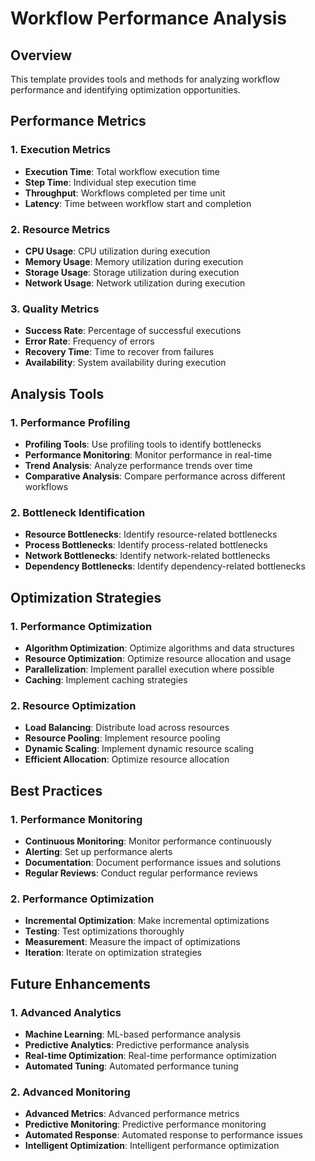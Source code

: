 # Workflow Performance Analysis

## Overview
This template provides tools and methods for analyzing workflow performance and identifying optimization opportunities.

## Performance Metrics

### 1. Execution Metrics
- **Execution Time**: Total workflow execution time
- **Step Time**: Individual step execution time
- **Throughput**: Workflows completed per time unit
- **Latency**: Time between workflow start and completion

### 2. Resource Metrics
- **CPU Usage**: CPU utilization during execution
- **Memory Usage**: Memory utilization during execution
- **Storage Usage**: Storage utilization during execution
- **Network Usage**: Network utilization during execution

### 3. Quality Metrics
- **Success Rate**: Percentage of successful executions
- **Error Rate**: Frequency of errors
- **Recovery Time**: Time to recover from failures
- **Availability**: System availability during execution

## Analysis Tools

### 1. Performance Profiling
- **Profiling Tools**: Use profiling tools to identify bottlenecks
- **Performance Monitoring**: Monitor performance in real-time
- **Trend Analysis**: Analyze performance trends over time
- **Comparative Analysis**: Compare performance across different workflows

### 2. Bottleneck Identification
- **Resource Bottlenecks**: Identify resource-related bottlenecks
- **Process Bottlenecks**: Identify process-related bottlenecks
- **Network Bottlenecks**: Identify network-related bottlenecks
- **Dependency Bottlenecks**: Identify dependency-related bottlenecks

## Optimization Strategies

### 1. Performance Optimization
- **Algorithm Optimization**: Optimize algorithms and data structures
- **Resource Optimization**: Optimize resource allocation and usage
- **Parallelization**: Implement parallel execution where possible
- **Caching**: Implement caching strategies

### 2. Resource Optimization
- **Load Balancing**: Distribute load across resources
- **Resource Pooling**: Implement resource pooling
- **Dynamic Scaling**: Implement dynamic resource scaling
- **Efficient Allocation**: Optimize resource allocation

## Best Practices

### 1. Performance Monitoring
- **Continuous Monitoring**: Monitor performance continuously
- **Alerting**: Set up performance alerts
- **Documentation**: Document performance issues and solutions
- **Regular Reviews**: Conduct regular performance reviews

### 2. Performance Optimization
- **Incremental Optimization**: Make incremental optimizations
- **Testing**: Test optimizations thoroughly
- **Measurement**: Measure the impact of optimizations
- **Iteration**: Iterate on optimization strategies

## Future Enhancements

### 1. Advanced Analytics
- **Machine Learning**: ML-based performance analysis
- **Predictive Analytics**: Predictive performance analysis
- **Real-time Optimization**: Real-time performance optimization
- **Automated Tuning**: Automated performance tuning

### 2. Advanced Monitoring
- **Advanced Metrics**: Advanced performance metrics
- **Predictive Monitoring**: Predictive performance monitoring
- **Automated Response**: Automated response to performance issues
- **Intelligent Optimization**: Intelligent performance optimization 